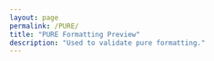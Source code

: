 ```yaml
---
layout: page
permalink: /PURE/
title: "PURE Formatting Preview"
description: "Used to validate pure formatting."
---
```

